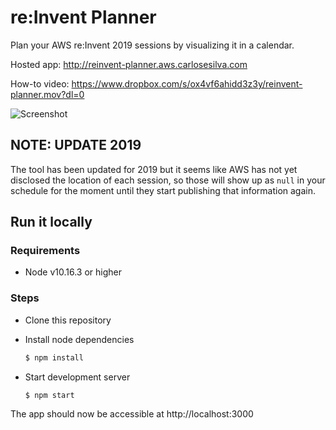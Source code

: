 # re:Invent Planner

Plan your AWS re:Invent 2019 sessions by visualizing it in a calendar.

Hosted app: http://reinvent-planner.aws.carlosesilva.com

How-to video: https://www.dropbox.com/s/ox4vf6ahidd3z3y/reinvent-planner.mov?dl=0

![Screenshot](images/reInventPlanner-screenshot.png)

## NOTE: UPDATE 2019

The tool has been updated for 2019 but it seems like AWS has not yet disclosed the location of each session, so those will show up as `null` in your schedule for the moment until they start publishing that information again.

## Run it locally

### Requirements

- Node v10.16.3 or higher

### Steps

- Clone this repository
- Install node dependencies

  ```sh
  $ npm install
  ```

- Start development server

  ```sh
  $ npm start
  ```

The app should now be accessible at http://localhost:3000
